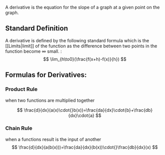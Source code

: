 A derivative is the equation for the slope of a graph at a given point on the graph.

## Standard Definition
A derivative is defined by the following standard formula which is the [[Limits|limit]] of the function as the difference between two points in the function become $\infty$ small. :
$$ \lim_{h\to0}(\frac{f(x+h)-f(x)}{h}) $$
## Formulas for Derivatives:
### Product Rule
when two functions are multiplied together

$$
\frac{d}{dx}(a(x)\cdot{}b(x))=\frac{da}{dx}\cdot{b}+\frac{db}{dx}\cdot{a}
$$
### Chain Rule
when a functions result is the input of another
$$
\frac{d}{dx}(a(b(x)))=\frac{da}{dx}(b(x))\cdot{}\frac{db}{dx}(x)
$$
